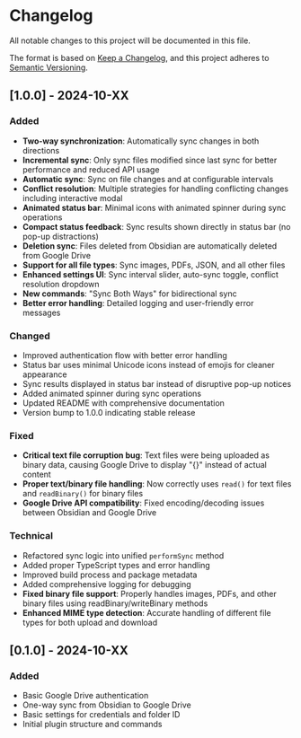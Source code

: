 # Changelog

All notable changes to this project will be documented in this file.

The format is based on [Keep a Changelog](https://keepachangelog.com/en/1.0.0/),
and this project adheres to [Semantic Versioning](https://semver.org/spec/v2.0.0.html).

## [1.0.0] - 2024-10-XX

### Added
- **Two-way synchronization**: Automatically sync changes in both directions
- **Incremental sync**: Only sync files modified since last sync for better performance and reduced API usage
- **Automatic sync**: Sync on file changes and at configurable intervals
- **Conflict resolution**: Multiple strategies for handling conflicting changes including interactive modal
- **Animated status bar**: Minimal icons with animated spinner during sync operations
- **Compact status feedback**: Sync results shown directly in status bar (no pop-up distractions)
- **Deletion sync**: Files deleted from Obsidian are automatically deleted from Google Drive
- **Support for all file types**: Sync images, PDFs, JSON, and all other files
- **Enhanced settings UI**: Sync interval slider, auto-sync toggle, conflict resolution dropdown
- **New commands**: "Sync Both Ways" for bidirectional sync
- **Better error handling**: Detailed logging and user-friendly error messages

### Changed
- Improved authentication flow with better error handling
- Status bar uses minimal Unicode icons instead of emojis for cleaner appearance
- Sync results displayed in status bar instead of disruptive pop-up notices
- Added animated spinner during sync operations
- Updated README with comprehensive documentation
- Version bump to 1.0.0 indicating stable release

### Fixed
- **Critical text file corruption bug**: Text files were being uploaded as binary data, causing Google Drive to display "{}" instead of actual content
- **Proper text/binary file handling**: Now correctly uses `read()` for text files and `readBinary()` for binary files
- **Google Drive API compatibility**: Fixed encoding/decoding issues between Obsidian and Google Drive

### Technical
- Refactored sync logic into unified `performSync` method
- Added proper TypeScript types and error handling
- Improved build process and package metadata
- Added comprehensive logging for debugging
- **Fixed binary file support**: Properly handles images, PDFs, and other binary files using readBinary/writeBinary methods
- **Enhanced MIME type detection**: Accurate handling of different file types for both upload and download

## [0.1.0] - 2024-10-XX

### Added
- Basic Google Drive authentication
- One-way sync from Obsidian to Google Drive
- Basic settings for credentials and folder ID
- Initial plugin structure and commands
